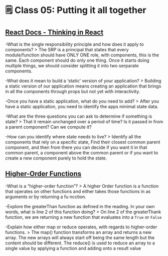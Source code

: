 # 🗒️ Class 05: Putting it all together

## [React Docs - Thinking in React](https://reactjs.org/docs/thinking-in-react.html)

-What is the single responsibility principle and how does it apply to components?
    > The SRP is a principal that states that every module/function should have ONLY ONE role, with components, this is the same. Each component should do only one thing. Once it starts doing multiple things, we should consider splitting it into two serparate components.

-What does it mean to build a ‘static’ version of your application?
    > Building a static version of our application means creating an application that brings in all the components through props but not yet with interactivity.

-Once you have a static application, what do you need to add?
    > After you have a static application, you need to  identify the apps minimal state data.

-What are the three questions you can ask to determine if something is state?
    > That it remain unchanged over a period of time? Is it passed in from a parent component? Can we compute it?

-How can you identify where state needs to live?
    > Identify all the components that rely on a specific state, Find their closest common parent component, and then from there you can decide if you want it in that common parent, a component above the common parent or if you want to create a new component purely to hold the state.


## [Higher-Order Functions](https://eloquentjavascript.net/05_higher_order.html#h_xxCc98lOBK)

-What is a “higher-order function”?
    > A higher Order function is a function that operates on other functions and either takes those functions in as arguments or by returning a fu ncction.

-Explore the greaterThan function as defined in the reading. In your own words, what is line 2 of this function doing?
    > On line 2 of the greaterThank function, we are returning a new function that evaluates into a `True` or `False`

-Explain how either map or reduce operates, with regards to higher-order functions.
    > The map() function transforms an array and returns a new array. The new arrays will always start off being the same length but the content should be different. The reduce() is used to reduce an array to a single value by applying a function and adding onto a result value

